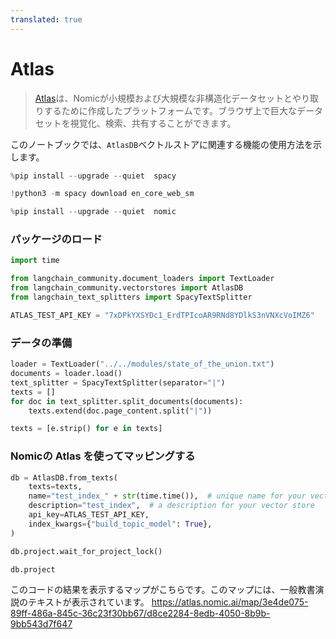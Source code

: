 ```yaml
---
translated: true
---
```


# Atlas

>[Atlas](https://docs.nomic.ai/index.html)は、Nomicが小規模および大規模な非構造化データセットとやり取りするために作成したプラットフォームです。ブラウザ上で巨大なデータセットを視覚化、検索、共有することができます。

このノートブックでは、`AtlasDB`ベクトルストアに関連する機能の使用方法を示します。

```python
%pip install --upgrade --quiet  spacy
```

```python
!python3 -m spacy download en_core_web_sm
```

```python
%pip install --upgrade --quiet  nomic
```

### パッケージのロード

```python
import time

from langchain_community.document_loaders import TextLoader
from langchain_community.vectorstores import AtlasDB
from langchain_text_splitters import SpacyTextSplitter
```

```python
ATLAS_TEST_API_KEY = "7xDPkYXSYDc1_ErdTPIcoAR9RNd8YDlkS3nVNXcVoIMZ6"
```

### データの準備

```python
loader = TextLoader("../../modules/state_of_the_union.txt")
documents = loader.load()
text_splitter = SpacyTextSplitter(separator="|")
texts = []
for doc in text_splitter.split_documents(documents):
    texts.extend(doc.page_content.split("|"))

texts = [e.strip() for e in texts]
```

### Nomicの Atlas を使ってマッピングする

```python
db = AtlasDB.from_texts(
    texts=texts,
    name="test_index_" + str(time.time()),  # unique name for your vector store
    description="test_index",  # a description for your vector store
    api_key=ATLAS_TEST_API_KEY,
    index_kwargs={"build_topic_model": True},
)
```

```python
db.project.wait_for_project_lock()
```

```python
db.project
```

このコードの結果を表示するマップがこちらです。このマップには、一般教書演説のテキストが表示されています。
https://atlas.nomic.ai/map/3e4de075-89ff-486a-845c-36c23f30bb67/d8ce2284-8edb-4050-8b9b-9bb543d7f647
